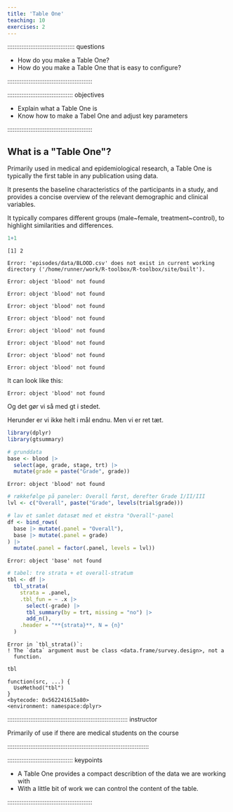 ```yaml
---
title: 'Table One'
teaching: 10
exercises: 2
---
```


:::::::::::::::::::::::::::::::::::::: questions 

- How do you make a Table One?
- How do you make a Table One that is easy to configure?

::::::::::::::::::::::::::::::::::::::::::::::::

::::::::::::::::::::::::::::::::::::: objectives

- Explain what a Table One is
- Know how to make a Tabel One and adjust key parameters


::::::::::::::::::::::::::::::::::::::::::::::::

## What is a "Table One"?

Primarily used in medical and epidemiological research,
a Table One is typically the first table in any publication
using data.

It presents the baseline characteristics of the participants
in a study, and provides a concise overview of the relevant
demographic and clinical variables.

It typically compares different groups (male~female, treatment~control), to highlight similarities and differences.


``` r
1+1
```

``` output
[1] 2
```


``` error
Error: 'episodes/data/BLOOD.csv' does not exist in current working directory ('/home/runner/work/R-toolbox/R-toolbox/site/built').
```

``` error
Error: object 'blood' not found
```

``` error
Error: object 'blood' not found
```

``` error
Error: object 'blood' not found
```

``` error
Error: object 'blood' not found
```

``` error
Error: object 'blood' not found
```

``` error
Error: object 'blood' not found
```

``` error
Error: object 'blood' not found
```

``` error
Error: object 'blood' not found
```

It can look like this:


``` error
Error: object 'blood' not found
```


Og det gør vi så med gt i stedet.

Herunder er vi ikke helt i mål endnu. Men vi er ret tæt.


``` r
library(dplyr)
library(gtsummary)

# grunddata
base <- blood |>
  select(age, grade, stage, trt) |>
  mutate(grade = paste("Grade", grade))
```

``` error
Error: object 'blood' not found
```

``` r
# rækkefølge på paneler: Overall først, derefter Grade I/II/III
lvl <- c("Overall", paste("Grade", levels(trial$grade)))

# lav et samlet datasæt med et ekstra "Overall"-panel
df <- bind_rows(
  base |> mutate(.panel = "Overall"),
  base |> mutate(.panel = grade)
) |>
  mutate(.panel = factor(.panel, levels = lvl))
```

``` error
Error: object 'base' not found
```

``` r
# tabel: tre strata + et overall-stratum
tbl <- df |>
  tbl_strata(
    strata = .panel,
    .tbl_fun = ~ .x |>
      select(-grade) |> 
      tbl_summary(by = trt, missing = "no") |>
      add_n(),
    .header = "**{strata}**, N = {n}"
  )
```

``` error
Error in `tbl_strata()`:
! The `data` argument must be class <data.frame/survey.design>, not a
  function.
```

``` r
tbl
```

``` output
function(src, ...) {
  UseMethod("tbl")
}
<bytecode: 0x562241615a80>
<environment: namespace:dplyr>
```

:::::::::::::::::::::::::::::::::::::::::::::::::::::::::::::::::::: instructor

Primarily of use if there are medical students on the course

::::::::::::::::::::::::::::::::::::::::::::::::::::::::::::::::::::::::::::::::


::::::::::::::::::::::::::::::::::::: keypoints 

- A Table One provides a compact describtion of the data we are working with
- With a little bit of work we can control the content of the table.

::::::::::::::::::::::::::::::::::::::::::::::::

